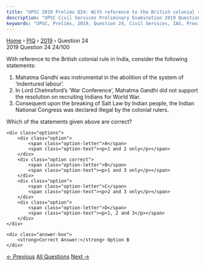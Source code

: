 ```yaml
---
title: "UPSC 2019 Prelims Q24: With reference to the British colonial rule in India, consid..."
description: "UPSC Civil Services Preliminary Examination 2019 Question 24 with options and answer"
keywords: "UPSC, Prelims, 2019, Question 24, Civil Services, IAS, Previous Year Questions"
---
```


<nav class="breadcrumb">
    <a href="../../">Home</a>
    <span>›</span>
    <a href="../">PIQ</a>
    <span>›</span>
    <a href="./">2019</a>
    <span>›</span>
    <span>Question 24</span>
</nav>

<div class="question-header">
    <div class="question-meta">
        <span class="year-badge">2019</span>
        <span class="question-number">Question 24</span>
        <span class="progress">24/100</span>
    </div>
    <div class="progress-bar">
        <div class="progress-fill" style="width: 24.0%"></div>
    </div>
</div>

<div class="question-content">
    <div class="question-text">
        <p>With reference to the British colonial rule in India, consider the following<br />
statements:</p>
<ol>
<li>Mahatma Gandhi was instrumental in the abolition of the system of ‘indentured labour’.</li>
<li>In Lord Chelmsford’s ‘War Conference’, Mahatma Gandhi did not support the resolution on recruiting Indians for World War.</li>
<li>Consequent upon the breaking of Salt Law by Indian people, the Indian National Congress was declared illegal by the colonial rulers.</li>
</ol>
<p>Which of the statements given above are correct?</p>
    </div>
    
    <div class="options">
        <div class="option">
            <span class="option-letter">A</span>
            <span class="option-text"><p>1 and 2 only</p></span>
        </div>
        <div class="option correct">
            <span class="option-letter">B</span>
            <span class="option-text"><p>1 and 3 only</p></span>
        </div>
        <div class="option">
            <span class="option-letter">C</span>
            <span class="option-text"><p>2 and 3 only</p></span>
        </div>
        <div class="option">
            <span class="option-letter">D</span>
            <span class="option-text"><p>1, 2 and 3</p></span>
        </div>
    </div>

    <div class="answer-box">
        <strong>Correct Answer:</strong> Option B
    </div>
</div>

<div class="question-nav">
    <a href="../q023-consider-the-following-statements-1-saint-nimbarka/" class="nav-btn prev">← Previous</a>
    <a href="../" class="nav-btn center">All Questions</a>
    <a href="../q025-with-reference-to-indian-national-movement-conside/" class="nav-btn next">Next →</a>
</div>

